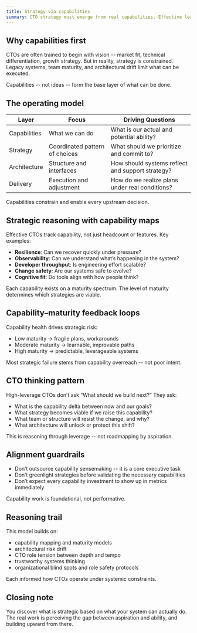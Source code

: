 ```yaml
---
title: Strategy via capabilities
summary: CTO strategy must emerge from real capabilities. Effective leadership begins by mapping what is possible, not just what is desired.
---
```


## Why capabilities first

CTOs are often trained to begin with vision -- market fit, technical differentiation, growth strategy. But in reality, strategy is constrained. Legacy systems, team maturity, and architectural drift limit what can be executed.

Capabilities -- not ideas -- form the base layer of what can be done.

## The operating model

| Layer        | Focus                               | Driving Questions                                |
| ------------ | ----------------------------------- | ------------------------------------------------ |
| Capabilities | What we can do                      | What is our actual and potential ability?        |
| Strategy     | Coordinated pattern of choices      | What should we prioritize and commit to?         |
| Architecture | Structure and interfaces            | How should systems reflect and support strategy? |
| Delivery     | Execution and adjustment            | How do we realize plans under real conditions?   |

Capabilities constrain and enable every upstream decision.

## Strategic reasoning with capability maps

Effective CTOs track capability, not just headcount or features. Key examples:

- **Resilience**: Can we recover quickly under pressure?  
- **Observability**: Can we understand what’s happening in the system?  
- **Developer throughput**: Is engineering effort scalable?  
- **Change safety**: Are our systems safe to evolve?  
- **Cognitive fit**: Do tools align with how people think?

Each capability exists on a maturity spectrum. The level of maturity determines which strategies are viable.

## Capability–maturity feedback loops

Capability health drives strategic risk:

- Low maturity → fragile plans, workarounds  
- Moderate maturity → learnable, improvable paths  
- High maturity → predictable, leverageable systems

Most strategic failure stems from capability overreach -- not poor intent.

## CTO thinking pattern

High-leverage CTOs don’t ask “What should we build next?” They ask:

- What is the capability delta between now and our goals?  
- What strategy becomes viable if we raise this capability?  
- What team or structure will resist the change, and why?  
- What architecture will unlock or protect this shift?

This is reasoning through leverage -- not roadmapping by aspiration.

## Alignment guardrails

- Don’t outsource capability sensemaking -- it is a core executive task  
- Don’t greenlight strategies before validating the necessary capabilities  
- Don’t expect every capability investment to show up in metrics immediately

Capability work is foundational, not performative.

## Reasoning trail

This model builds on:

- capability mapping and maturity models  
- architectural risk drift  
- CTO role tension between depth and tempo  
- trustworthy systems thinking  
- organizational blind spots and role safety protocols

Each informed how CTOs operate under systemic constraints.

## Closing note

You discover what is strategic based on what your system can actually do.
The real work is perceiving the gap between aspiration and ability, and building upward from there.

